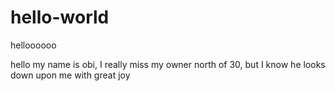 # hello-world
helloooooo


hello my name is obi, I really miss my owner north of 30, but I know he looks down upon me with great joy
